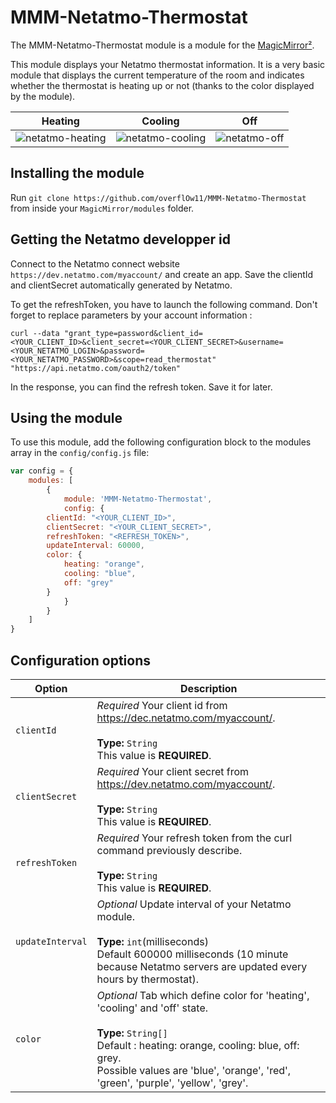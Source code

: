 # MMM-Netatmo-Thermostat

The MMM-Netatmo-Thermostat module is a module for the [MagicMirror²](https://github.com/MichMich/MagicMirror/).

This module displays your Netatmo thermostat information. It is a very basic module that displays the current temperature of the room and indicates whether the thermostat is heating up or not (thanks to the color displayed by the module).

| Heating | Cooling | Off
|----------------- |-----------|--------------
| ![netatmo-heating](https://user-images.githubusercontent.com/8746134/32518926-5ccb2162-c40b-11e7-8a5d-2da147049e4b.png) | ![netatmo-cooling](https://user-images.githubusercontent.com/8746134/32520309-cd8f37a4-c40f-11e7-89b4-aba68b9f6f1f.png) | ![netatmo-off](https://user-images.githubusercontent.com/8746134/32520450-5a2182bc-c410-11e7-9e84-9a339aa2a536.png)

## Installing the module

Run `git clone https://github.com/overflOw11/MMM-Netatmo-Thermostat` from inside your `MagicMirror/modules` folder.

## Getting the Netatmo developper id

Connect to the Netatmo connect website `https://dev.netatmo.com/myaccount/` and create an app.
Save the clientId and clientSecret automatically generated by Netatmo.

To get the refreshToken, you have to launch the following command. Don't forget to replace parameters by your account information :

`curl --data "grant_type=password&client_id=<YOUR_CLIENT_ID>&client_secret=<YOUR_CLIENT_SECRET>&username=<YOUR_NETATMO_LOGIN>&password=<YOUR_NETATMO_PASSWORD>&scope=read_thermostat" "https://api.netatmo.com/oauth2/token"`

In the response, you can find the refresh token. Save it for later.

## Using the module

To use this module, add the following configuration block to the modules array in the `config/config.js` file:
```js
var config = {
    modules: [
        {
            module: 'MMM-Netatmo-Thermostat',
            config: {
		clientId: "<YOUR_CLIENT_ID>",
		clientSecret: "<YOUR_CLIENT_SECRET>",
		refreshToken: "<REFRESH_TOKEN>",
		updateInterval: 60000,
		color: {
			heating: "orange",
			cooling: "blue",
			off: "grey"
		}
            }
        }
    ]
}
```

## Configuration options

| Option           | Description
|----------------- |-----------
| `clientId`       | *Required* Your client id from https://dec.netatmo.com/myaccount/. <br><br>**Type:** `String` <br>This value is **REQUIRED**.
| `clientSecret`   | *Required* Your client secret from https://dev.netatmo.com/myaccount/. <br><br>**Type:** `String` <br>This value is **REQUIRED**.
| `refreshToken`   | *Required* Your refresh token from the curl command previously describe. <br><br>**Type:** `String` <br> This value is **REQUIRED**.
| `updateInterval` | *Optional* Update interval of your Netatmo module. <br><br>**Type:** `int`(milliseconds) <br>Default 600000 milliseconds (10 minute because Netatmo servers are updated every hours by thermostat).
| `color`	   | *Optional* Tab which define color for 'heating', 'cooling' and 'off' state. <br><br>**Type:** `String[]`<br>Default : heating: orange, cooling: blue, off: grey.<br>Possible values are 'blue', 'orange', 'red', 'green', 'purple', 'yellow', 'grey'.
